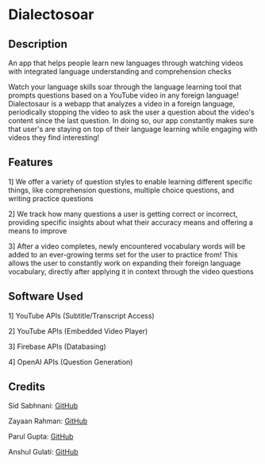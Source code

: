 # Dialectosoar
## Description

An app that helps people learn new languages through watching videos with integrated language understanding and comprehension checks

Watch your language skills soar through the language learning tool that prompts questions based on a YouTube video in any foreign language! Dialectosaur is a webapp that analyzes a video in a foreign language, periodically stopping the video to ask the user a question about the video's content since the last question. In doing so, our app constantly makes sure that user's are staying on top of their language learning while engaging with videos they find interesting!

## Features
1] We offer a variety of question styles to enable learning different specific things, like comprehension questions, multiple choice questions, and writing practice questions

2] We track how many questions a user is getting correct or incorrect, providing specific insights about what their accuracy means and offering a means to improve

3] After a video completes, newly encountered vocabulary words will be added to an ever-growing terms set for the user to practice from! This allows the user to constantly work on expanding their foreign language vocabulary, directly after applying it in context through the video questions

## Software Used
1] YouTube APIs (Subtitle/Transcript Access)

2] YouTube APIs (Embedded Video Player)

3] Firebase APIs (Databasing)

4] OpenAI APIs (Question Generation)

## Credits
Sid Sabhnani: [GitHub]([https://github.com/sidsabh])

Zayaan Rahman: [GitHub]([url](https://github.com/grizzledwarvet23))

Parul Gupta: [GitHub]([url](https://github.com/parulg22))

Anshul Gulati: [GitHub]([url](https://github.com/ShadowDucktor)https://github.com/ShadowDucktor)
